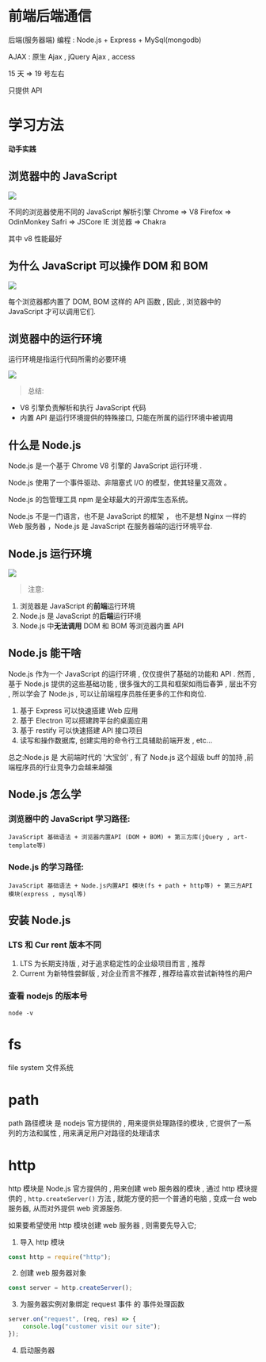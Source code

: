 # 前端后端通信

后端(服务器端) 编程 : Node.js + Express + MySql(mongodb)

AJAX : 原生 Ajax , jQuery Ajax , access

15 天 => 19 号左右

只提供 API

# 学习方法

**动手实践**

## 浏览器中的 JavaScript

![](../img/JavaScript.png)

不同的浏览器使用不同的 JavaScript 解析引擎
Chrome => V8
Firefox => OdinMonkey
Safri => JSCore
IE 浏览器 => Chakra

其中 v8 性能最好

## 为什么 JavaScript 可以操作 DOM 和 BOM

![](../img/%E6%93%8D%E4%BD%9CDOM%20BOM.png)

每个浏览器都内置了 DOM, BOM 这样的 API 函数 , 因此 , 浏览器中的 JavaScript 才可以调用它们.

## 浏览器中的运行环境

运行环境是指运行代码所需的必要环境

![](../img/%E8%BF%90%E8%A1%8C%E7%8E%AF%E5%A2%83.png)

> 总结:

-   V8 引擎负责解析和执行 JavaScript 代码
-   内置 API 是运行环境提供的特殊接口, 只能在所属的运行环境中被调用

## 什么是 Node.js

Node.js 是一个基于 Chrome V8 引擎的 JavaScript 运行环境 .

Node.js 使用了一个事件驱动、非阻塞式 I/O 的模型，使其轻量又高效 。

Node.js 的包管理工具 npm 是全球最大的开源库生态系统。

Node.js 不是一门语言，也不是 JavaScript 的框架 ， 也不是想 Nginx 一样的 Web 服务器 ，Node.js 是 JavaScript 在服务器端的运行环境平台.

## Node.js 运行环境

![](../img/node%E8%BF%90%E8%A1%8C%E7%8E%AF%E5%A2%83.png)

> 注意:

1. 浏览器是 JavaScript 的**前端**运行环境
2. Node.js 是 JavaScript 的**后端**运行环境
3. Node.js 中**无法调用** DOM 和 BOM 等浏览器内置 API

## Node.js 能干啥

Node.js 作为一个 JavaScript 的运行环境 , 仅仅提供了基础的功能和 API . 然而 , 基于 Node.js 提供的这些基础功能 , 很多强大的工具和框架如雨后春笋 , 层出不穷 , 所以学会了 Node.js , 可以让前端程序员胜任更多的工作和岗位.

1. 基于 Express 可以快速搭建 Web 应用
2. 基于 Electron 可以搭建跨平台的桌面应用
3. 基于 restify 可以快速搭建 API 接口项目
4. 读写和操作数据库, 创建实用的命令行工具辅助前端开发 , etc...

总之:Node.js 是 大前端时代的 '大宝剑' , 有了 Node.js 这个超级 buff 的加持 ,前端程序员的行业竞争力会越来越强

## Node.js 怎么学

### 浏览器中的 JavaScript 学习路径:

`JavaScript 基础语法 + 浏览器内置API (DOM + BOM) + 第三方库(jQuery , art-template等)`

### Node.js 的学习路径:

`JavaScript 基础语法 + Node.js内置API 模块(fs + path + http等) + 第三方API模块(express , mysql等)`

## 安装 Node.js

### LTS 和 Cur rent 版本不同

1. LTS 为长期支持版 , 对于追求稳定性的企业级项目而言 , 推荐
2. Current 为新特性尝鲜版 , 对企业而言不推荐 , 推荐给喜欢尝试新特性的用户

### 查看 nodejs 的版本号

`node -v`

# fs

file system 文件系统

# path

path 路径模块
是 nodejs 官方提供的 , 用来提供处理路径的模块 , 它提供了一系列的方法和属性 , 用来满足用户对路径的处理请求

# http

http 模块是 Node.js 官方提供的 , 用来创建 web 服务器的模块 , 通过 http 模块提供的 , `http.createServer()` 方法 , 就能方便的把一个普通的电脑 , 变成一台 web 服务器, 从而对外提供 web 资源服务.

如果要希望使用 http 模块创建 web 服务器 , 则需要先导入它;

1. 导入 http 模块

```js
const http = require("http");
```

2. 创建 web 服务器对象

```js
const server = http.createServer();
```

3. 为服务器实例对象绑定 request 事件 的 事件处理函数

```js
server.on("request", (req, res) => {
	console.log("customer visit our site");
});
```

4. 启动服务器
```js

```